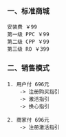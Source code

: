 ### 一、标准商城
```angular2html
安装费 ￥99
第一级 PPC ￥99
第二级 CPP ￥99
第三级 RO ￥399
```
### 二、销售模式
```angular2html
1. 用户付 696元
    -> 注册购买指引
    -> 激活指引
    -> 换心指引
    
2. 商家付 696元
    -> 注册激活指引
``` 